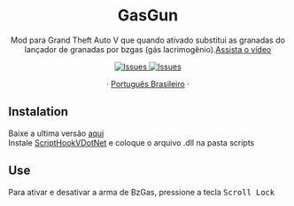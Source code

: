 <h1 align="center">GasGun</h1>

  <p align="center">
  Mod para Grand Theft Auto V que quando ativado substitui as granadas do lançador de granadas por bzgas (gás lacrimogênio).<a href="https://i.imgur.com/gRahfoC.mp4">Assista o vídeo</a>

  </p>

  <p align="center">
     <a href="https://github.com/rafaelfaustini/gasgun/issues">
      <img alt="Issues" src="https://img.shields.io/github/issues/rafaelfaustini/gasgun?color=f44336" />
    </a>
     <a href="https://github.com/rafaelfaustini/gasgun/pulls">
      <img alt="Issues" src="https://img.shields.io/github/issues-pr/rafaelfaustini/gasgun?color=f44336" />
    </a>
  </p>

  <p align="center">
    ·
    <a href="/docs/readme_pt-BR.md">Português Brasileiro</a>
    ·
  </p>

## Instalation

Baixe a ultima versão [aqui](https://github.com/rafaelfaustini/gasgun/releases)<br>
Instale [ScriptHookVDotNet](https://github.com/crosire/scripthookvdotnet) e coloque o arquivo .dll na pasta scripts

## Use

Para ativar e desativar a arma de BzGas, pressione a tecla <kbd>Scroll Lock</kbd>
